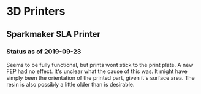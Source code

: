 <!-- TITLE: Tools -->
<!-- SUBTITLE: A brief list of some tools and their status -->

# 3D Printers
## Sparkmaker SLA Printer
### Status as of 2019-09-23
Seems to be fully functional, but prints wont stick to the print plate. A new FEP had no effect. It's unclear what the cause of this was. It might have simply been the orientation of the printed part, given it's surface area. The resin is also possibly a little older than is desirable.